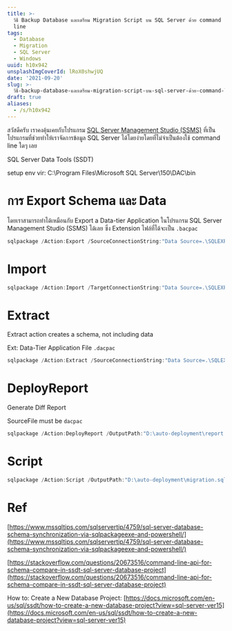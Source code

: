 ```yaml
---
title: >-
  วิธี Backup Database และเตรียม Migration Script บน SQL Server ด้วย command
  line
tags:
  - Database
  - Migration
  - SQL Server
  - Windows
uuid: h10x942
unsplashImgCoverId: lRoX0shwjUQ
date: '2021-09-20'
slug: >-
  วิธี-backup-database-และเตรียม-migration-script-บน-sql-server-ด้วย-command-line-h10x942
draft: true
aliases:
  - /s/h10x942
---
```


สวัสดีครับ เราคงคุ้นเคยกับโปรแกรม [SQL Server Management Studio (SSMS)](https://docs.microsoft.com/en-us/sql/ssms/download-sql-server-management-studio-ssms?view=sql-server-ver15) ที่เป็นโปรแกรมที่ช่วยทำให้เราจัดการข้อมูล SQL Server ได้โดยง่ายโดยที่ไม่จำเป็นต้องใช้ command line ใดๆ เลย

SQL Server Data Tools (SSDT)

setup env vir: C:\Program Files\Microsoft SQL Server\150\DAC\bin

# การ Export Schema และ Data

โดยเราสามารถทำได้เหมือนกับ Export a Data-tier Application ในโปรแกรม SQL Server Management Studio (SSMS) ได้เลย ซึ่ง Extension ไฟล์ที่ได้จะเป็น `.bacpac`

```powershell
sqlpackage /Action:Export /SourceConnectionString:"Data Source=.\SQLEXPRESS; Initial Catalog=TestDB; Integrated Security=True" /TargetFile:"D:\auto-deployment\database_backup.bacpac"
```

# Import

```powershell
sqlpackage /Action:Import /TargetConnectionString:"Data Source=.\SQLEXPRESS; Initial Catalog=Imported_TestDB; Integrated Security=True" /SourceFile:"D:\auto-deployment\database_backup.bacpac"
```

# Extract

Extract action creates a schema, not including data

Ext: Data-Tier Application File `.dacpac`

```powershell
sqlpackage /Action:Extract /SourceConnectionString:"Data Source=.\SQLEXPRESS; Initial Catalog=TestDB; Integrated Security=True" /TargetFile:"D:\auto-deployment\database_schema.dacpac"
```

# DeployReport

Generate Diff Report

SourceFile must be `dacpac`

```powershell
sqlpackage /Action:DeployReport /OutputPath:"D:\auto-deployment\report.xml" /OverwriteFiles:True /SourceFile:"D:\auto-deployment\TestDatabase\Snapshots\TestDatabase_20210916_17-58-02.dacpac" /TargetConnectionString:"Data Source=.\SQLEXPRESS; Initial Catalog=TestDB; Integrated Security=True"
```

# Script

```powershell
sqlpackage /Action:Script /OutputPath:"D:\auto-deployment\migration.sql" /OverwriteFiles:True /SourceFile:"D:\auto-deployment\TestDatabase\Snapshots\TestDatabase_20210916_17-58-02.dacpac" /TargetConnectionString:"Data Source=.\SQLEXPRESS; Initial Catalog=TestDB; Integrated Security=True"
```

# Ref

[https://www.mssqltips.com/sqlservertip/4759/sql-server-database-schema-synchronization-via-sqlpackageexe-and-powershell/](https://www.mssqltips.com/sqlservertip/4759/sql-server-database-schema-synchronization-via-sqlpackageexe-and-powershell/)

[https://stackoverflow.com/questions/20673516/command-line-api-for-schema-compare-in-ssdt-sql-server-database-project](https://stackoverflow.com/questions/20673516/command-line-api-for-schema-compare-in-ssdt-sql-server-database-project)

How to: Create a New Database Project: [https://docs.microsoft.com/en-us/sql/ssdt/how-to-create-a-new-database-project?view=sql-server-ver15](https://docs.microsoft.com/en-us/sql/ssdt/how-to-create-a-new-database-project?view=sql-server-ver15)
